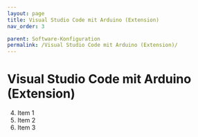 ```yaml
---
layout: page
title: Visual Studio Code mit Arduino (Extension)
nav_order: 3

parent: Software-Konfiguration
permalink: /Visual Studio Code mit Arduino (Extension)/
---
```


# Visual Studio Code mit Arduino (Extension)


4. Item 1
5. Item 2
6. Item 3